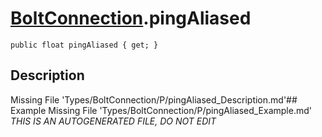 # [BoltConnection](Types/BoltConnection.md).pingAliased
`public float pingAliased { get; }`
## Description
Missing File 'Types/BoltConnection/P/pingAliased_Description.md'## Example
Missing File 'Types/BoltConnection/P/pingAliased_Example.md'
*THIS IS AN AUTOGENERATED FILE, DO NOT EDIT*
